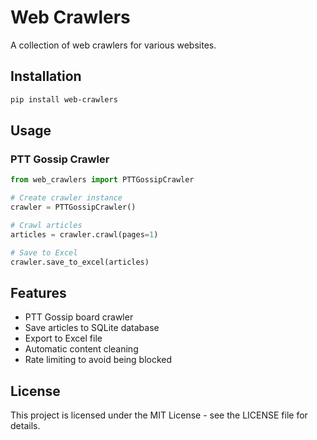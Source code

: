 # Web Crawlers

A collection of web crawlers for various websites.

## Installation

```bash
pip install web-crawlers
```

## Usage

### PTT Gossip Crawler

```python
from web_crawlers import PTTGossipCrawler

# Create crawler instance
crawler = PTTGossipCrawler()

# Crawl articles
articles = crawler.crawl(pages=1)

# Save to Excel
crawler.save_to_excel(articles)
```

## Features

- PTT Gossip board crawler
- Save articles to SQLite database
- Export to Excel file
- Automatic content cleaning
- Rate limiting to avoid being blocked

## License

This project is licensed under the MIT License - see the LICENSE file for details. 